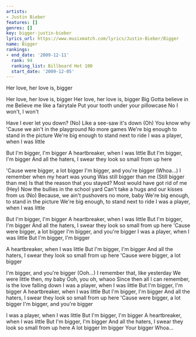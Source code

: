 ```yaml
---
artists:
- Justin Bieber
features: []
genres: []
key: bigger-justin-bieber
lyrics_url: https://www.musixmatch.com/lyrics/Justin-Bieber/Bigger
name: Bigger
rankings:
- end_date: '2009-12-11'
  rank: 94
  ranking_list: Billboard Hot 100
  start_date: '2009-12-05'
---
```

Her love, her love is, bigger

Her love, her love is, bigger
Her love, her love is, bigger
Big
Gotta believe in me
Believe me like a fairytale
Put your tooth under your pillowcase
No I won't, I won't

Have I ever let you down? (No)
Like a see-saw it's down (Oh)
You know why
'Cause we ain't in the playground
No more games
We're big enough to stand in the picture
We're big enough to stand next to ride
I was a player, when I was little

But I'm bigger, I'm bigger
A heartbreaker, when I was little
But I'm bigger, I'm bigger
And all the haters, I swear they look so small from up here

'Cause were bigger, a lot bigger
I'm bigger, and you're bigger
(Whoa...)
I remember when my heart was young
Was still bigger than me (Still bigger than me)
Is that the reason that you stayed?
Most would have got rid of me (Hey)
Now the bullies in the school yard
Can't take a hugs and our kisses from us (No)
Because, we ain't pushovers no more, baby
We're big enough, to stand in the picture
We're big enough, to stand next to ride
I was a player, when I was little

But I'm bigger, I'm bigger
A heartbreaker, when I was little
But I'm bigger, I'm bigger
And all the haters, I swear they look so small from up here
'Cause were bigger, a lot bigger
I'm bigger, and you're bigger
I was a player, when I was little
But I'm bigger, I'm bigger

A heartbreaker, when I was little
But I'm bigger, I'm bigger
And all the haters, I swear they look so small from up here
'Cause were bigger, a lot bigger

I'm bigger, and you're bigger
(Ooh...)
I remember that, like yesterday
We were little then, my baby
Ooh, you oh, whaoo
Since then all I can remember, is the love falling down
I was a player, when I was little
But I'm bigger, I'm bigger
A heartbreaker, when I was little
But I'm bigger, I'm bigger
And all the haters, I swear they look so small from up here
'Cause were bigger, a lot bigger
I'm bigger, and you're bigger

I was a player, when I was little
But I'm bigger, I'm bigger
A heartbreaker, when I was little
But I'm bigger, I'm bigger
And all the haters, I swear they look so small from up here
A lot bigger
Im bigger
Your bigger
Whoa...
